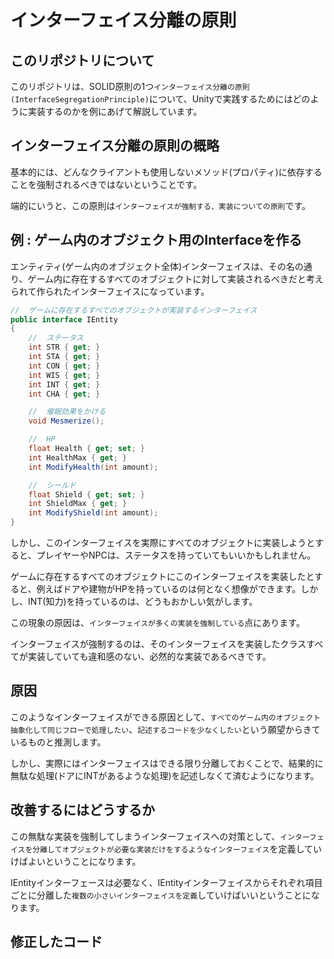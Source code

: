 # インターフェイス分離の原則

## このリポジトリについて

このリポジトリは、SOLID原則の1つ`インターフェイス分離の原則(InterfaceSegregationPrinciple)`について、Unityで実践するためにはどのように実装するのかを例にあげて解説しています。

## インターフェイス分離の原則の概略

基本的には、どんなクライアントも使用しないメソッド(プロパティ)に依存することを強制されるべきではないということです。

端的にいうと、この原則は`インターフェイスが強制する、実装についての原則`です。

## 例 : ゲーム内のオブジェクト用のInterfaceを作る

エンティティ(ゲーム内のオブジェクト全体)インターフェイスは、その名の通り、ゲーム内に存在するすべてのオブジェクトに対して実装されるべきだと考えられて作られたインターフェイスになっています。

```c#
//  ゲームに存在するすべてのオブジェクトが実装するインターフェイス
public interface IEntity
{
    //  ステータス
    int STR { get; }
    int STA { get; }
    int CON { get; }
    int WIS { get; }
    int INT { get; }
    int CHA { get; }

    //  催眠効果をかける
    void Mesmerize();

    //  HP
    float Health { get; set; }
    int HealthMax { get; }
    int ModifyHealth(int amount);

    //  シールド
    float Shield { get; set; }
    int ShieldMax { get; }
    int ModifyShield(int amount);
}
```

しかし、このインターフェイスを実際にすべてのオブジェクトに実装しようとすると、プレイヤーやNPCは、ステータスを持っていてもいいかもしれません。

ゲームに存在するすべてのオブジェクトにこのインターフェイスを実装したとすると、例えばドアや建物がHPを持っているのは何となく想像ができます。しかし、INT(知力)を持っているのは、どうもおかしい気がします。

この現象の原因は、`インターフェイスが多くの実装を強制している`点にあります。

インターフェイスが強制するのは、そのインターフェイスを実装したクラスすべてが実装していても違和感のない、必然的な実装であるべきです。

## 原因

このようなインターフェイスができる原因として、`すべてのゲーム内のオブジェクト抽象化して同じフローで処理したい`、`記述するコードを少なくしたい`という願望からきているものと推測します。

しかし、実際にはインターフェイスはできる限り分離しておくことで、結果的に無駄な処理(ドアにINTがあるような処理)を記述しなくて済むようになります。

## 改善するにはどうするか

この無駄な実装を強制してしまうインターフェイスへの対策として、`インターフェイスを分離してオブジェクトが必要な実装だけをするようなインターフェイス`を定義していけばよいということになります。

IEntityインターフェースは必要なく、IEntityインターフェイスからそれぞれ項目ごとに分離した`複数の小さいインターフェイスを定義`していけばいいということになります。

## 修正したコード
